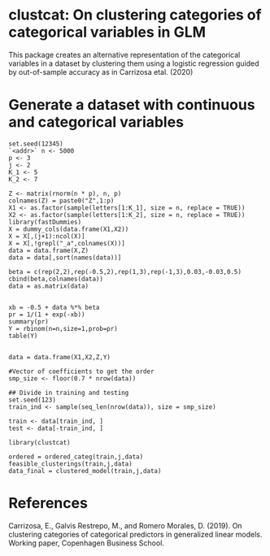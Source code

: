 # clustcat: On clustering categories of categorical variables in GLM

This package creates an alternative representation of the categorical variables in a dataset by clustering them using a logistic regression guided by out-of-sample accuracy as in Carrizosa etal. (2020)


# Generate a dataset with continuous and categorical variables
```Rcode
set.seed(12345)
`<addr>` n <- 5000
p <- 3
j <- 2
K_1 <- 5
K_2 <- 7

Z <- matrix(rnorm(n * p), n, p)
colnames(Z) = paste0("Z",1:p)
X1 <- as.factor(sample(letters[1:K_1], size = n, replace = TRUE))
X2 <- as.factor(sample(letters[1:K_2], size = n, replace = TRUE))
library(fastDummies)
X = dummy_cols(data.frame(X1,X2))
X = X[,(j+1):ncol(X)]
X = X[,!grepl("_a",colnames(X))]
data = data.frame(X,Z)
data = data[,sort(names(data))]

beta = c(rep(2,2),rep(-0.5,2),rep(1,3),rep(-1,3),0.03,-0.03,0.5)
cbind(beta,colnames(data))
data = as.matrix(data)


xb = -0.5 + data %*% beta
pr = 1/(1 + exp(-xb))
summary(pr)
Y = rbinom(n=n,size=1,prob=pr)
table(Y)


data = data.frame(X1,X2,Z,Y)

#Vector of coefficients to get the order
smp_size <- floor(0.7 * nrow(data))

## Divide in training and testing
set.seed(123)
train_ind <- sample(seq_len(nrow(data)), size = smp_size)

train <- data[train_ind, ]
test <- data[-train_ind, ]

library(clustcat)

ordered = ordered_categ(train,j,data)
feasible_clusterings(train,j,data)
data_final = clustered_model(train,j,data)
```
# References
Carrizosa, E., Galvis Restrepo, M., and Romero Morales, D. (2019). On clustering categories of categorical predictors in generalized linear models. Working paper, Copenhagen Business School.
